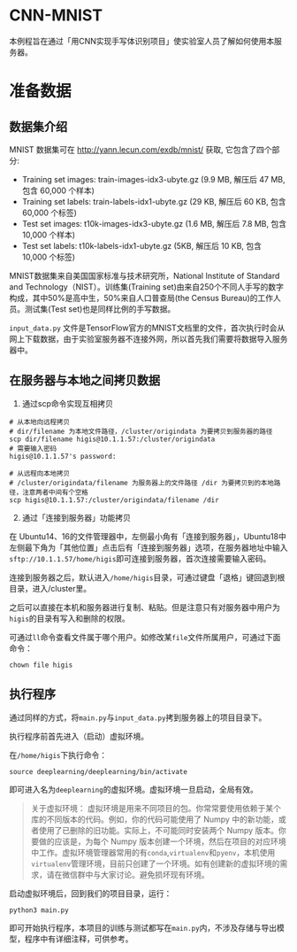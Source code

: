 # CNN-MNIST
本例程旨在通过「用CNN实现手写体识别项目」使实验室人员了解如何使用本服务器。
# 准备数据
## 数据集介绍
MNIST 数据集可在 http://yann.lecun.com/exdb/mnist/ 获取, 它包含了四个部分:

* Training set images: train-images-idx3-ubyte.gz (9.9 MB, 解压后 47 MB, 包含 60,000 个样本)
* Training set labels: train-labels-idx1-ubyte.gz (29 KB, 解压后 60 KB, 包含 60,000 个标签)
* Test set images: t10k-images-idx3-ubyte.gz (1.6 MB, 解压后 7.8 MB, 包含 10,000 个样本)
* Test set labels: t10k-labels-idx1-ubyte.gz (5KB, 解压后 10 KB, 包含 10,000 个标签)

MNIST数据集来自美国国家标准与技术研究所，National Institute of Standard and Technology（NIST）。训练集(Training set)由来自250个不同人手写的数字构成，其中50%是高中生，50%来自人口普查局(the Census Bureau)的工作人员。测试集(Test set)也是同样比例的手写数据。

```input_data.py``` 文件是TensorFlow官方的MNIST文档里的文件，首次执行时会从网上下载数据，由于实验室服务器不连接外网，所以首先我们需要将数据导入服务器中。

## 在服务器与本地之间拷贝数据
1. 通过scp命令实现互相拷贝

  ```
  # 从本地向远程拷贝
  # dir/filename 为本地文件路径，/cluster/origindata 为要拷贝到服务器的路径
  scp dir/filename higis@10.1.1.57:/cluster/origindata
  # 需要输入密码
  higis@10.1.1.57's password:

  # 从远程向本地拷贝
  # /cluster/origindata/filename 为服务器上的文件路径 /dir 为要拷贝到的本地路径，注意两者中间有个空格
  scp higis@10.1.1.57:/cluster/origindata/filename /dir
  ```

2. 通过「连接到服务器」功能拷贝

  在 Ubuntu14、16的文件管理器中，左侧最小角有「连接到服务器」，Ubuntu18中左侧最下角为「其他位置」点击后有「连接到服务器」选项，在服务器地址中输入```sftp://10.1.1.57/home/higis```即可连接到服务器，首次连接需要输入密码。

  连接到服务器之后，默认进入```/home/higis```目录，可通过键盘「退格」键回退到根目录，进入/cluster里。

  之后可以直接在本机和服务器进行复制、粘贴。但是注意只有对服务器中用户为```higis```的目录有写入和删除的权限。

  可通过```ll```命令查看文件属于哪个用户。如修改某```file```文件所属用户，可通过下面命令：

    
    chown file higis
  

## 执行程序

通过同样的方式，将```main.py```与```input_data.py```拷到服务器上的项目目录下。

执行程序前首先进入（启动）虚拟环境。

在```/home/higis```下执行命令：

```
source deeplearning/deeplearning/bin/activate
```
即可进入名为```deeplearning```的虚拟环境。虚拟环境一旦启动，全局有效。
> 关于虚拟环境：
  虚拟环境是用来不同项目的包。你常常要使用依赖于某个库的不同版本的代码。例如，你的代码可能使用了 Numpy 中的新功能，或者使用了已删除的旧功能。实际上，不可能同时安装两个 Numpy 版本。你要做的应该是，为每个 Numpy 版本创建一个环境，然后在项目的对应环境中工作。虚拟环境管理器常用的有```conda```,```virtualenv```和```pyenv```，本机使用```virtualenv```管理环境，目前只创建了一个环境。如有创建新的虚拟环境的需求，请在微信群中与大家讨论。避免损坏现有环境。

启动虚拟环境后，回到我们的项目目录，运行：

```
python3 main.py
```
即可开始执行程序，本项目的训练与测试都写在```main.py```内，不涉及存储与导出模型，程序中有详细注释，可供参考。
